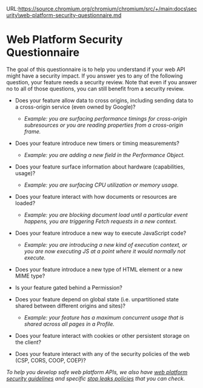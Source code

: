 URL:https://source.chromium.org/chromium/chromium/src/+/main:docs\security\web-platform-security-questionnaire.md
# Web Platform Security Questionnaire

The goal of this questionnaire is to help you understand if your web API might have a security impact. If you answer yes to any of the following question, your feature needs a security review. Note that even if you answer no to all of those questions, you can still benefit from a security review.

* Does your feature allow data to cross origins, including sending data to a cross-origin service (even owned by Google)?
  * *Example: you are surfacing performance timings for cross-origin subresources or you are reading properties from a cross-origin frame.*

* Does your feature introduce new timers or timing measurements?
  * *Example: you are adding a new field in the Performance Object.*

* Does your feature surface information about hardware (capabilities, usage)?
  * *Example: you are surfacing CPU utilization or memory usage.*

* Does your feature interact with how documents or resources are loaded?
  * *Example: you are blocking document load until a particular event happens, you are triggering Fetch requests in a new context.*

* Does your feature introduce a new way to execute JavaScript code?
  * *Example: you are introducing a new kind of execution context, or you are now executing JS at a point where it would normally not execute.*

* Does your feature introduce a new type of HTML element or a new MIME type?

* Is your feature gated behind a Permission?

* Does your feature depend on global state (i.e. unpartitioned state shared between different origins and sites)?
  * *Example: your feature has a maximum concurrent usage that is shared across all pages in a Profile.*

* Does your feature interact with cookies or other persistent storage on the client?

* Does your feature interact with any of the security policies of the web (CSP, CORS, COOP, COEP)?

*To help you develop safe web platform APIs, we also have [web platform security guidelines](https://chromium.googlesource.com/chromium/src/+/master/docs/security/web-platform-security-guidelines.md) and specific [stop leaks policies](https://chromium.googlesource.com/chromium/src/+/master/docs/security/stop-leaks-policy.md) that you can check.*
